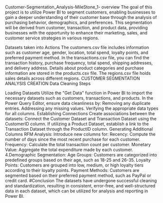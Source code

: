 
Customer-Segmentation_Analysis-MileStone_1-
overview
The goal of this project is to utilize Power BI to segment customers, enabling businesses to gain a deeper understanding of their customer base through the analysis of purchasing behavior, demographics, and preferences. This segmentation will be derived from customer, transaction, and product data, providing businesses with the opportunity to enhance their marketing, sales, and customer service strategies in various regions.

Datasets taken into Actions
The customers.csv file includes information such as customer age, gender, location, total spend, loyalty points, and preferred payment method.
In the transactions.csv file, you can find the transaction history, purchase frequency, total spend, shipping addresses, and delivery address.
Details about product categories and purchase information are stored in the products.csv file.
The regions.csv file holds sales details across different regions.
CUSTOMER SEGMENTATION ANALYSIS CREATION
Data Cleaning Steps

Loading Datasets Utilize the "Get Data" function in Power BI to import the necessary datasets such as customers, transactions, and products. In the Power Query Editor, ensure data cleanliness by:
Removing any duplicate entries.
Addressing any missing values.
Verifying the appropriate data types for all columns.
Establishing Connections Create associations between the datasets: Connect the Customer Dataset and Transaction Dataset using the CustomerID column. If utilizing a Product Dataset, establish a link to the Transaction Dataset through the ProductID column.
Generating Additional Columns RFM Analysis: Introduce new columns for: Recency: Compute the number of days since the most recent purchase for each customer. Frequency: Calculate the total transaction count per customer. Monetary Value: Aggregate the total expenditure made by each customer. 4.Demographic Segmentation: Age Groups: Customers are categorized into predefined groups based on their age, such as 18-25 and 26-35. Loyalty Points: Customers are grouped into low, medium, or high loyalty tiers according to their loyalty points. Payment Methods: Customers are segmented based on their preferred payment method, such as PayPal or credit card. #Conclusion The datasets have undergone successful cleaning and standardization, resulting in consistent, error-free, and well-structured data in each dataset, which can be utilized for analysis and reporting in Power BI.
